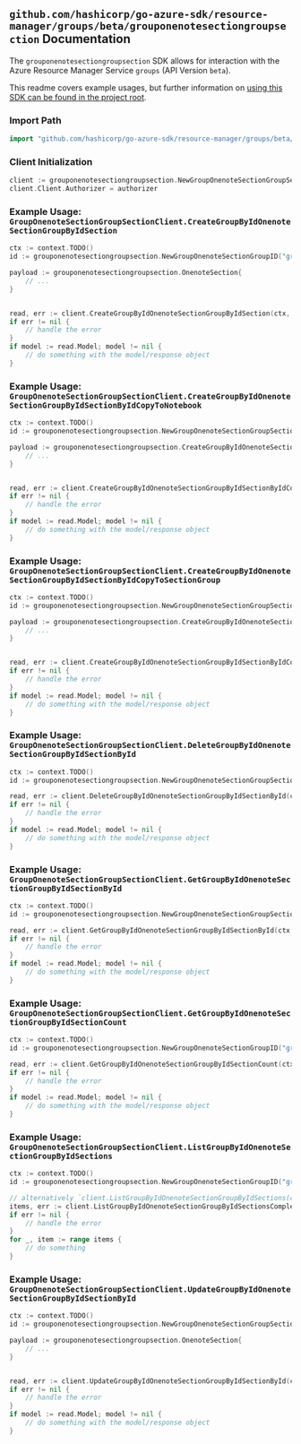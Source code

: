 
## `github.com/hashicorp/go-azure-sdk/resource-manager/groups/beta/grouponenotesectiongroupsection` Documentation

The `grouponenotesectiongroupsection` SDK allows for interaction with the Azure Resource Manager Service `groups` (API Version `beta`).

This readme covers example usages, but further information on [using this SDK can be found in the project root](https://github.com/hashicorp/go-azure-sdk/tree/main/docs).

### Import Path

```go
import "github.com/hashicorp/go-azure-sdk/resource-manager/groups/beta/grouponenotesectiongroupsection"
```


### Client Initialization

```go
client := grouponenotesectiongroupsection.NewGroupOnenoteSectionGroupSectionClientWithBaseURI("https://management.azure.com")
client.Client.Authorizer = authorizer
```


### Example Usage: `GroupOnenoteSectionGroupSectionClient.CreateGroupByIdOnenoteSectionGroupByIdSection`

```go
ctx := context.TODO()
id := grouponenotesectiongroupsection.NewGroupOnenoteSectionGroupID("groupIdValue", "sectionGroupIdValue")

payload := grouponenotesectiongroupsection.OnenoteSection{
	// ...
}


read, err := client.CreateGroupByIdOnenoteSectionGroupByIdSection(ctx, id, payload)
if err != nil {
	// handle the error
}
if model := read.Model; model != nil {
	// do something with the model/response object
}
```


### Example Usage: `GroupOnenoteSectionGroupSectionClient.CreateGroupByIdOnenoteSectionGroupByIdSectionByIdCopyToNotebook`

```go
ctx := context.TODO()
id := grouponenotesectiongroupsection.NewGroupOnenoteSectionGroupSectionID("groupIdValue", "sectionGroupIdValue", "onenoteSectionIdValue")

payload := grouponenotesectiongroupsection.CreateGroupByIdOnenoteSectionGroupByIdSectionByIdCopyToNotebookRequest{
	// ...
}


read, err := client.CreateGroupByIdOnenoteSectionGroupByIdSectionByIdCopyToNotebook(ctx, id, payload)
if err != nil {
	// handle the error
}
if model := read.Model; model != nil {
	// do something with the model/response object
}
```


### Example Usage: `GroupOnenoteSectionGroupSectionClient.CreateGroupByIdOnenoteSectionGroupByIdSectionByIdCopyToSectionGroup`

```go
ctx := context.TODO()
id := grouponenotesectiongroupsection.NewGroupOnenoteSectionGroupSectionID("groupIdValue", "sectionGroupIdValue", "onenoteSectionIdValue")

payload := grouponenotesectiongroupsection.CreateGroupByIdOnenoteSectionGroupByIdSectionByIdCopyToSectionGroupRequest{
	// ...
}


read, err := client.CreateGroupByIdOnenoteSectionGroupByIdSectionByIdCopyToSectionGroup(ctx, id, payload)
if err != nil {
	// handle the error
}
if model := read.Model; model != nil {
	// do something with the model/response object
}
```


### Example Usage: `GroupOnenoteSectionGroupSectionClient.DeleteGroupByIdOnenoteSectionGroupByIdSectionById`

```go
ctx := context.TODO()
id := grouponenotesectiongroupsection.NewGroupOnenoteSectionGroupSectionID("groupIdValue", "sectionGroupIdValue", "onenoteSectionIdValue")

read, err := client.DeleteGroupByIdOnenoteSectionGroupByIdSectionById(ctx, id)
if err != nil {
	// handle the error
}
if model := read.Model; model != nil {
	// do something with the model/response object
}
```


### Example Usage: `GroupOnenoteSectionGroupSectionClient.GetGroupByIdOnenoteSectionGroupByIdSectionById`

```go
ctx := context.TODO()
id := grouponenotesectiongroupsection.NewGroupOnenoteSectionGroupSectionID("groupIdValue", "sectionGroupIdValue", "onenoteSectionIdValue")

read, err := client.GetGroupByIdOnenoteSectionGroupByIdSectionById(ctx, id)
if err != nil {
	// handle the error
}
if model := read.Model; model != nil {
	// do something with the model/response object
}
```


### Example Usage: `GroupOnenoteSectionGroupSectionClient.GetGroupByIdOnenoteSectionGroupByIdSectionCount`

```go
ctx := context.TODO()
id := grouponenotesectiongroupsection.NewGroupOnenoteSectionGroupID("groupIdValue", "sectionGroupIdValue")

read, err := client.GetGroupByIdOnenoteSectionGroupByIdSectionCount(ctx, id)
if err != nil {
	// handle the error
}
if model := read.Model; model != nil {
	// do something with the model/response object
}
```


### Example Usage: `GroupOnenoteSectionGroupSectionClient.ListGroupByIdOnenoteSectionGroupByIdSections`

```go
ctx := context.TODO()
id := grouponenotesectiongroupsection.NewGroupOnenoteSectionGroupID("groupIdValue", "sectionGroupIdValue")

// alternatively `client.ListGroupByIdOnenoteSectionGroupByIdSections(ctx, id)` can be used to do batched pagination
items, err := client.ListGroupByIdOnenoteSectionGroupByIdSectionsComplete(ctx, id)
if err != nil {
	// handle the error
}
for _, item := range items {
	// do something
}
```


### Example Usage: `GroupOnenoteSectionGroupSectionClient.UpdateGroupByIdOnenoteSectionGroupByIdSectionById`

```go
ctx := context.TODO()
id := grouponenotesectiongroupsection.NewGroupOnenoteSectionGroupSectionID("groupIdValue", "sectionGroupIdValue", "onenoteSectionIdValue")

payload := grouponenotesectiongroupsection.OnenoteSection{
	// ...
}


read, err := client.UpdateGroupByIdOnenoteSectionGroupByIdSectionById(ctx, id, payload)
if err != nil {
	// handle the error
}
if model := read.Model; model != nil {
	// do something with the model/response object
}
```
